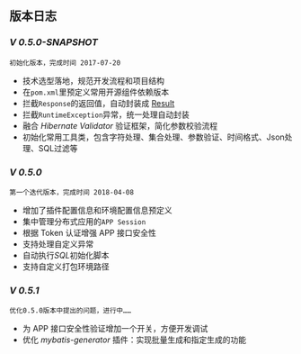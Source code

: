 ## 版本日志
### *V 0.5.0-SNAPSHOT* 
    初始化版本，完成时间 2017-07-20
* 技术选型落地，规范开发流程和项目结构
* 在`pom.xml`里预定义常用开源组件依赖版本
* 拦截`Response`的返回值，自动封装成 [Result](https://upload-images.jianshu.io/upload_images/1720399-ef517a5be56903e8.png) 
* 拦截`RuntimeException`异常，统一处理自动封装
* 融合 *Hibernate Validator* 验证框架，简化参数校验流程
* 初始化常用工具类，包含字符处理、集合处理、参数验证、时间格式、Json处理、SQL过滤等


### *V 0.5.0*
    第一个迭代版本，完成时间 2018-04-08
* 增加了插件配置信息和环境配置信息预定义
* 集中管理分布式应用的`APP Session`
* 根据 Token 认证增强 APP 接口安全性
* 支持处理自定义异常
* 自动执行*SQL*初始化脚本
* 支持自定义打包环境路径

### *V 0.5.1*
    优化0.5.0版本中提出的问题，进行中……
* 为 APP 接口安全性验证增加一个开关，方便开发调试
* 优化 *mybatis-generator* 插件：实现批量生成和指定生成的功能

